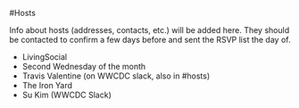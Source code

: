 #Hosts

Info about hosts (addresses, contacts, etc.) will be added here. They should be contacted to confirm a few days before and sent the RSVP list the day of.

* LivingSocial
 * Second Wednesday of the month 
 * Travis Valentine (on WWCDC slack, also in #hosts)
* The Iron Yard
 * Su Kim (WWCDC Slack)
